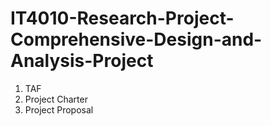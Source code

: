 # IT4010-Research-Project-Comprehensive-Design-and-Analysis-Project

1. TAF
2. Project Charter
3. Project Proposal
   
